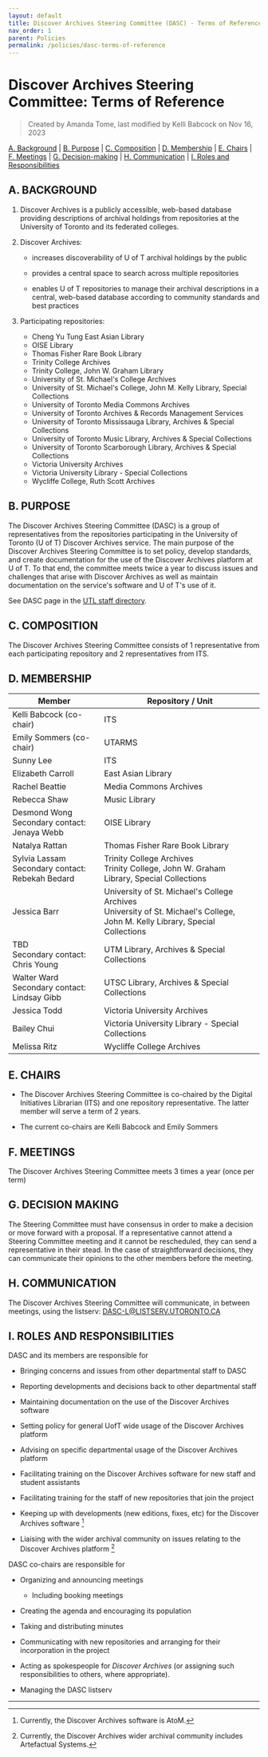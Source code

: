 ```yaml
---
layout: default
title: Discover Archives Steering Committee (DASC) - Terms of Reference
nav_order: 1
parent: Policies
permalink: /policies/dasc-terms-of-reference
---
```


# Discover Archives Steering Committee: Terms of Reference

> Created by Amanda Tome, last modified by Kelli Babcock on Nov 16, 2023

[A. Background](#a-background) | [B. Purpose](#b-purpose) | [C. Composition](#c-composition) | [D. Membership](#d-membership) | [E. Chairs](#e-chairs) | [F. Meetings](#f-meetings) | [G. Decision-making](#g-decision-making) | [H. Communication](#h-communication) | [I. Roles and Responsibilities](#i-roles-and-responsibilities)

## A. BACKGROUND

1. Discover Archives is a publicly accessible, web-based database providing descriptions of archival holdings from repositories at the University of Toronto and its federated colleges.
    
2. Discover Archives:
   * increases discoverability of U of T archival holdings by the public

   * provides a central space to search across multiple repositories

   * enables U of T repositories to manage their archival descriptions in a central, web-based database according to community standards and best practices
	
3. Participating repositories:
   * Cheng Yu Tung East Asian Library
   * OISE Library
   * Thomas Fisher Rare Book Library
   * Trinity College Archives  
   * Trinity College, John W. Graham Library
   * University of St. Michael's College Archives        
   * University of St. Michael's College, John M. Kelly Library, Special Collections
   * University of Toronto Media Commons Archives
   * University of Toronto Archives & Records Management Services
   * University of Toronto Mississauga Library, Archives & Special Collections
   * University of Toronto Music Library, Archives & Special Collections  
   * University of Toronto Scarborough Library, Archives & Special Collections        
   * Victoria University Archives  
   * Victoria University Library - Special Collections  
   * Wycliffe College, Ruth Scott Archives

## B. PURPOSE  

The Discover Archives Steering Committee (DASC) is a group of representatives from the repositories participating in the University of Toronto (U of T) Discover Archives service. The main purpose of the Discover Archives Steering Committee is to set policy, develop standards, and create documentation for the use of the Discover Archives platform at U of T. To that end, the committee meets twice a year to discuss issues and challenges that arise with Discover Archives as well as maintain documentation on the service's software and U of T's use of it.

See DASC page in the [UTL staff directory](https://staff.library.utoronto.ca/node/42472).

## C. COMPOSITION

The Discover Archives Steering Committee consists of 1 representative from each participating repository and 2 representatives from ITS.

## D. MEMBERSHIP

| **Member**                                                          | **Repository / Unit**                                                                                                           |
|---------------------------------------------------------------------|---------------------------------------------------------------------------------------------------------------------------------|
| Kelli Babcock (co-chair)                                            | ITS                                                                                                                             |
| Emily Sommers (co-chair)                                            | UTARMS                                                                                                                          |
| Sunny Lee                                                           | ITS                                                                                                                             |
| Elizabeth Carroll                                                   | East Asian Library                                                                                                              |
| Rachel Beattie                                                      | Media Commons Archives                                                                                                          |
| Rebecca Shaw                                                        | Music Library                                                                                                                   |
| Desmond Wong<br>Secondary contact: Jenaya Webb                      | OISE Library                                                                                                                    |
| Natalya Rattan                                                      | Thomas Fisher Rare Book Library                                                                                                 |
| Sylvia Lassam<br>Secondary contact: Rebekah Bedard                  | Trinity College Archives<br>Trinity College, John W. Graham Library, Special Collections                                        |
| Jessica Barr                                                        | University of St. Michael's College Archives<br>University of St. Michael's College, John M. Kelly Library, Special Collections |
| TBD<br>Secondary contact: Chris Young | UTM Library, Archives & Special Collections                                                                                     |
| Walter Ward<br>Secondary contact: Lindsay Gibb                      | UTSC Library, Archives & Special Collections                                                                                    |
| Jessica Todd                                                        | Victoria University Archives                                                                                                    |
| Bailey Chui                                                         | Victoria University Library - Special Collections                                                                               |
| Melissa Ritz                                                        | Wycliffe College Archives                                                                                                       |

## E. CHAIRS

* The Discover Archives Steering Committee is co-chaired by the Digital Initiatives Librarian (ITS) and one repository representative. The latter member will serve a term of 2 years.

* The current co-chairs are Kelli Babcock and Emily Sommers

## F. MEETINGS

The Discover Archives Steering Committee meets 3 times a year (once per term)  

## G. DECISION MAKING

The Steering Committee must have consensus in order to make a decision or move forward with a proposal. If a representative cannot attend a Steering Committee meeting and it cannot be rescheduled, they can send a representative in their stead. In the case of straightforward decisions, they can communicate their opinions to the other members before the meeting.  

## H. COMMUNICATION

The Discover Archives Steering Committee will communicate, in between meetings, using the listserv: [DASC-L@LISTSERV.UTORONTO.CA](mailto:DASC-L@LISTSERV.UTORONTO.CA)

## I. ROLES AND RESPONSIBILITIES

DASC and its members are responsible for

* Bringing concerns and issues from other departmental staff to DASC

* Reporting developments and decisions back to other departmental staff

* Maintaining documentation on the use of the Discover Archives software

* Setting policy for general UofT wide usage of the Discover Archives platform

* Advising on specific departmental usage of the Discover Archives platform

* Facilitating training on the Discover Archives software for new staff and student assistants

* Facilitating training for the staff of new repositories that join the project

* Keeping up with developments (new editions, fixes, etc) for the Discover Archives software [^1]

* Liaising with the wider archival community on issues relating to the Discover Archives platform [^2]

DASC co-chairs are responsible for

* Organizing and announcing meetings
  * Including booking meetings

* Creating the agenda and encouraging its population

* Taking and distributing minutes  

* Communicating with new repositories and arranging for their incorporation in the project  

* Acting as spokespeople for *Discover Archives* (or assigning such responsibilities to others, where appropriate).

* Managing the DASC listserv  

---

[^1]: Currently, the Discover Archives software is AtoM.

[^2]: Currently, the Discover Archives wider archival community includes Artefactual Systems.